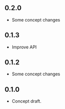 ## 0.2.0

 - Some concept changes

## 0.1.3

 - Improve API

## 0.1.2

 - Some concept changes

## 0.1.0

- Concept draft.
